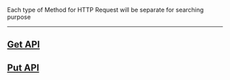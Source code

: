 ﻿Each type of Method for HTTP Request will be separate for searching purpose

---
## [Get API](AllGet/APIGet.md)
## [Put API](AllPut/APIPut.md)
